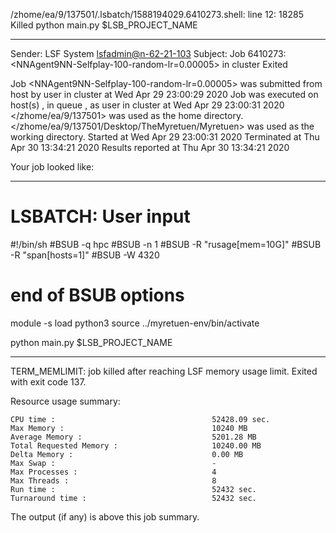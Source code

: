 /zhome/ea/9/137501/.lsbatch/1588194029.6410273.shell: line 12: 18285 Killed                  python main.py $LSB_PROJECT_NAME

------------------------------------------------------------
Sender: LSF System <lsfadmin@n-62-21-103>
Subject: Job 6410273: <NNAgent9NN-Selfplay-100-random-lr=0.00005> in cluster <dcc> Exited

Job <NNAgent9NN-Selfplay-100-random-lr=0.00005> was submitted from host <n-62-30-6> by user <s183914> in cluster <dcc> at Wed Apr 29 23:00:29 2020
Job was executed on host(s) <n-62-21-103>, in queue <hpc>, as user <s183914> in cluster <dcc> at Wed Apr 29 23:00:31 2020
</zhome/ea/9/137501> was used as the home directory.
</zhome/ea/9/137501/Desktop/TheMyretuen/Myretuen> was used as the working directory.
Started at Wed Apr 29 23:00:31 2020
Terminated at Thu Apr 30 13:34:21 2020
Results reported at Thu Apr 30 13:34:21 2020

Your job looked like:

------------------------------------------------------------
# LSBATCH: User input
#!/bin/sh
#BSUB -q hpc
#BSUB -n 1
#BSUB -R "rusage[mem=10G]"
#BSUB -R "span[hosts=1]"
#BSUB -W 4320
# end of BSUB options

module -s load python3
source ../myretuen-env/bin/activate

python main.py $LSB_PROJECT_NAME


------------------------------------------------------------

TERM_MEMLIMIT: job killed after reaching LSF memory usage limit.
Exited with exit code 137.

Resource usage summary:

    CPU time :                                   52428.09 sec.
    Max Memory :                                 10240 MB
    Average Memory :                             5201.28 MB
    Total Requested Memory :                     10240.00 MB
    Delta Memory :                               0.00 MB
    Max Swap :                                   -
    Max Processes :                              4
    Max Threads :                                8
    Run time :                                   52432 sec.
    Turnaround time :                            52432 sec.

The output (if any) is above this job summary.


